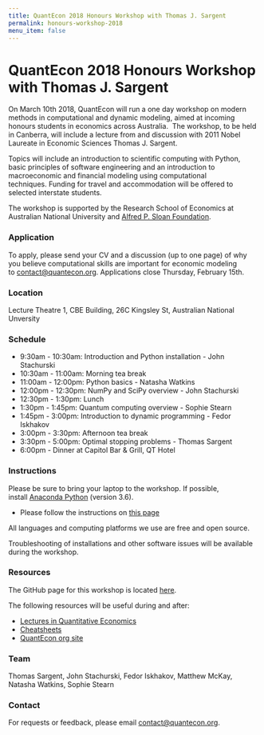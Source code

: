 ```yaml
---
title: QuantEcon 2018 Honours Workshop with Thomas J. Sargent
permalink: honours-workshop-2018
menu_item: false
---
```

# QuantEcon 2018 Honours Workshop with Thomas J. Sargent

On March 10th 2018, QuantEcon will run a one day workshop on modern methods in computational and dynamic modeling, aimed at incoming honours students in economics across Australia.  The workshop, to be held in Canberra, will include a lecture from and discussion with 2011 Nobel Laureate in Economic Sciences Thomas J. Sargent. 

Topics will include an introduction to scientific computing with Python, basic principles of software engineering and an introduction to macroeconomic and financial modeling using computational techniques. Funding for travel and accommodation will be offered to selected interstate students.

The workshop is supported by the Research School of Economics at Australian National University and [Alfred P. Sloan Foundation](https://sloan.org/).

### Application

To apply, please send your CV and a discussion (up to one page) of why you believe computational skills are important for economic modeling to [contact@quantecon.org](mailto:contact@quantecon.org). Applications close Thursday, February 15th.

### Location

Lecture Theatre 1, CBE Building, 26C Kingsley St, Australian National Unversity

### Schedule

*   9:30am - 10:30am: Introduction and Python installation - John Stachurski
*   10:30am - 11:00am: Morning tea break
*   11:00am - 12:00pm: Python basics - Natasha Watkins
*   12:00pm - 12:30pm: NumPy and SciPy overview - John Stachurski
*   12:30pm - 1:30pm: Lunch
*   1:30pm - 1:45pm: Quantum computing overview - Sophie Stearn
*   1:45pm - 3:00pm: Introduction to dynamic programming - Fedor Iskhakov
*   3:00pm - 3:30pm: Afternoon tea break
*   3:30pm - 5:00pm: Optimal stopping problems - Thomas Sargent
*   6:00pm - Dinner at Capitol Bar & Grill, QT Hotel

### Instructions

Please be sure to bring your laptop to the workshop. If possible, install [Anaconda Python](https://www.anaconda.com/download/) (version 3.6).

*   Please follow the instructions on [this page](https://lectures.quantecon.org/py/getting_started.html)

All languages and computing platforms we use are free and open source.  

Troubleshooting of installations and other software issues will be available during the workshop.

### Resources

The GitHub page for this workshop is located [here](https://github.com/QuantEcon/honours_workshop).

The following resources will be useful during and after:

*   [Lectures in Quantitative Economics](https://lectures.quantecon.org/)
*   [Cheatsheets](https://cheatsheets.quantecon.org/)
*   [QuantEcon org site](https://quantecon.org/)

### Team

Thomas Sargent, John Stachurski, Fedor Iskhakov, Matthew McKay, Natasha Watkins, Sophie Stearn

### Contact

For requests or feedback, please email [contact@quantecon.org](mailto:contact@quantecon.org).
